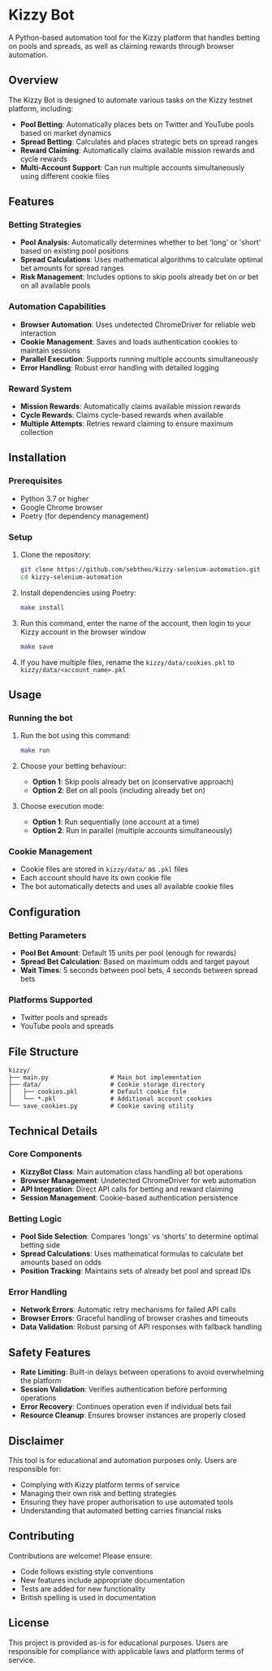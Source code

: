 # Kizzy Bot

A Python-based automation tool for the Kizzy platform that handles betting on pools and spreads, as well as claiming rewards through browser automation.

## Overview

The Kizzy Bot is designed to automate various tasks on the Kizzy testnet platform, including:

- **Pool Betting**: Automatically places bets on Twitter and YouTube pools based on market dynamics
- **Spread Betting**: Calculates and places strategic bets on spread ranges
- **Reward Claiming**: Automatically claims available mission rewards and cycle rewards
- **Multi-Account Support**: Can run multiple accounts simultaneously using different cookie files

## Features

### Betting Strategies

- **Pool Analysis**: Automatically determines whether to bet 'long' or 'short' based on existing pool positions
- **Spread Calculations**: Uses mathematical algorithms to calculate optimal bet amounts for spread ranges
- **Risk Management**: Includes options to skip pools already bet on or bet on all available pools

### Automation Capabilities

- **Browser Automation**: Uses undetected ChromeDriver for reliable web interaction
- **Cookie Management**: Saves and loads authentication cookies to maintain sessions
- **Parallel Execution**: Supports running multiple accounts simultaneously
- **Error Handling**: Robust error handling with detailed logging

### Reward System

- **Mission Rewards**: Automatically claims available mission rewards
- **Cycle Rewards**: Claims cycle-based rewards when available
- **Multiple Attempts**: Retries reward claiming to ensure maximum collection

## Installation

### Prerequisites

- Python 3.7 or higher
- Google Chrome browser
- Poetry (for dependency management)

### Setup

1. Clone the repository:

   ```bash
   git clone https://github.com/sebtheo/kizzy-selenium-automation.git
   cd kizzy-selenium-automation
   ```

2. Install dependencies using Poetry:

   ```bash
   make install
   ```

3. Run this command, enter the name of the account, then login to your Kizzy account in the browser window

   ```bash
   make save
   ```

4. If you have multiple files, rename the `kizzy/data/cookies.pkl` to `kizzy/data/<account_name>.pkl`

## Usage

### Running the bot

1. Run the bot using this command:

   ```bash
   make run
   ```

2. Choose your betting behaviour:

   - **Option 1**: Skip pools already bet on (conservative approach)
   - **Option 2**: Bet on all pools (including already bet on)

3. Choose execution mode:
   - **Option 1**: Run sequentially (one account at a time)
   - **Option 2**: Run in parallel (multiple accounts simultaneously)

### Cookie Management

- Cookie files are stored in `kizzy/data/` as `.pkl` files
- Each account should have its own cookie file
- The bot automatically detects and uses all available cookie files

## Configuration

### Betting Parameters

- **Pool Bet Amount**: Default 15 units per pool (enough for rewards)
- **Spread Bet Calculation**: Based on maximum odds and target payout
- **Wait Times**: 5 seconds between pool bets, 4 seconds between spread bets

### Platforms Supported

- Twitter pools and spreads
- YouTube pools and spreads

## File Structure

```
kizzy/
├── main.py                 # Main bot implementation
├── data/                   # Cookie storage directory
│   ├── cookies.pkl         # Default cookie file
│   └── *.pkl               # Additional account cookies
└── save_cookies.py         # Cookie saving utility
```

## Technical Details

### Core Components

- **KizzyBot Class**: Main automation class handling all bot operations
- **Browser Management**: Undetected ChromeDriver for web automation
- **API Integration**: Direct API calls for betting and reward claiming
- **Session Management**: Cookie-based authentication persistence

### Betting Logic

- **Pool Side Selection**: Compares 'longs' vs 'shorts' to determine optimal betting side
- **Spread Calculations**: Uses mathematical formulas to calculate bet amounts based on odds
- **Position Tracking**: Maintains sets of already bet pool and spread IDs

### Error Handling

- **Network Errors**: Automatic retry mechanisms for failed API calls
- **Browser Errors**: Graceful handling of browser crashes and timeouts
- **Data Validation**: Robust parsing of API responses with fallback handling

## Safety Features

- **Rate Limiting**: Built-in delays between operations to avoid overwhelming the platform
- **Session Validation**: Verifies authentication before performing operations
- **Error Recovery**: Continues operation even if individual bets fail
- **Resource Cleanup**: Ensures browser instances are properly closed

## Disclaimer

This tool is for educational and automation purposes only. Users are responsible for:

- Complying with Kizzy platform terms of service
- Managing their own risk and betting strategies
- Ensuring they have proper authorisation to use automated tools
- Understanding that automated betting carries financial risks

## Contributing

Contributions are welcome! Please ensure:

- Code follows existing style conventions
- New features include appropriate documentation
- Tests are added for new functionality
- British spelling is used in documentation

## License

This project is provided as-is for educational purposes. Users are responsible for compliance with applicable laws and platform terms of service.
